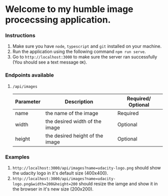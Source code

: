 # Welcome to my humble image procecssing application.

### Instructions
1. Make sure you have `node`, `typescript` and `git` installed on your machine.
2. Run the application using the following command `npm run serve`.
3. Go to `http://localhost:3000` to make sure the server ran successfully (You should see a text message `OK`).

### Endpoints available
1. `/api/images`

    | Parameter | Description | Required/ Optional |
    | --- | --- | --- |
    | name | the name of the image | Required |
    | width | the desired width of the image | Optional |
    | height | the desired height of the image | Optional |
### Examples
1. `http://localhost:3000/api/images?name=udacity-logo.png` should show the udacity logo in it's default size (400x400).
2. `http://localhost:3000/api/images?name=udacity-logo.png&width=200&height=200` should resize the iamge and show it in the browser in it's new size (200x200).
